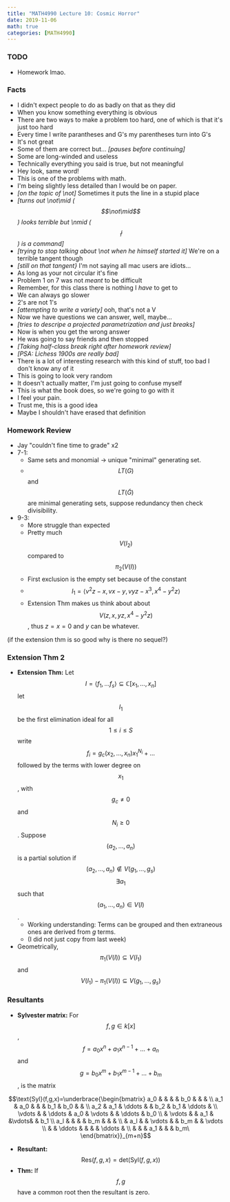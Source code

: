 ```yaml
---
title: "MATH4990 Lecture 10: Cosmic Horror"
date: 2019-11-06
math: true
categories: [MATH4990]
---
```


### TODO

- Homework lmao.

### Facts

- I didn't expect people to do as badly on that as they did
- When you know something everything is obvious
- There are two ways to make a problem too hard, one of which is that it's just too hard 
- Every time I write parantheses and G's my parentheses turn into G's
- It's not great
- Some of them are correct but... *[pauses before continuing]*
- Some are long-winded and useless
- Technically everything you said is true, but not meaningful
- Hey look, same word!
- This is one of the problems with math.
- I'm being slightly less detailed than I would be on paper.
- *[on the topic of \not]* Sometimes it puts the line in a stupid place
- *[turns out \not\mid ($$\not\mid$$) looks terrible but \nmid ($$\nmid$$) is a command]*
- *[trying to stop talking about \not when he himself started it]* We're on a terrible tangent though
- *[still on that tangent}* I'm not saying all mac users are idiots...
- As long as your not circular it's fine
- Problem 1 on 7 was not *meant* to be difficult
- Remember, for this class there is nothing I *have* to get to
- We can always go slower
- 2's are not 1's
- *[attempting to write a variety]* ooh, that's not a V
- Now we have questions we can answer, well, maybe...
- *[tries to descripe a projected parametrization and just breaks]*
- Now is when you get the wrong answer
- He was going to say friends and then stopped
- *[Taking half-class break right after homework review]*
- *[PSA: Lichess 1900s are really bad]*
- There is a lot of interesting research with this kind of stuff, too bad I don't know any of it
- This is going to look very random
- It doesn't actually matter, I'm just going to confuse myself
- This is what the book does, so we're going to go with it
- I feel your pain.
- Trust me, this is a good idea
- Maybe I shouldn't have erased that definition

### Homework Review

- Jay "couldn't fine time to grade" x2
- 7-1: 
    - Same sets and monomial &rarr; unique "minimal" generating set.
    - $$LT(G)$$ and $$LT(\tilde{G})$$ are minimal generating sets, suppose redundancy then check divisibility.
- 9-3:
    - More struggle than expected
    - Pretty much $$V(I_2)$$ compared to $$\pi_2(V(I))$$
    - First exclusion is the empty set because of the constant
    - $$I_1=\langle v^2z-x,vx-y, vyz-x^3, x^4-y^2z\rangle$$
    - Extension Thm makes us think about about $$V(z,x,yz,x^4-y^2z)$$, thus $z=x=0$ and $y$ can be whatever.

(if the extension thm is so good why is there no sequel?)

### Extension Thm 2

- **Extension Thm:** Let $$I=\langle f_1,\dots f_s\rangle \subseteq \mathbb{C}[x_1,\dots,x_n]$$ let $$I_1$$ be the first elimination ideal for all $$1\leq i \leq S$$ write 
$$f_i = g_c(x_2,\dots,x_n)x_1^{N_i} + \dots$$ 
followed by the terms with lower degree on $$x_1$$, with $$g_c \neq 0$$ and $$N_i \geq 0$$. Suppose $$(a_2,\dots,a_n)$$ is a partial solution if $$(a_2,\dots,a_n)\notin V(g_1,\dots,g_s)$$ $$\exists a_1$$ such that $$(a_1,\dots,a_n)\in V(I)$$. 
    - Working understanding: Terms can be grouped and then extraneous ones are derived from $g$ terms.
    - (I did not just copy from last week)
- Geometrically, $$\pi_1(V(I))\subseteq V(I_1)$$ and $$V(I_1) - \pi_1(V(I)) \subseteq V(g_1,\dots,g_s)$$

### Resultants

- **Sylvester matrix:** For $$f,g\in k[x]$$, $$f=a_0x^n+a_1x^{n-1}+\dots+a_n$$ and $$g=b_0x^{m}+b_1x^{m-1}+\dots+b_m$$, is the matrix 

$$\text{Syl}(f,g,x)=\underbrace{\begin{bmatrix}
a_0 & & & & b_0 & & & \\
a_1 & a_0 & & & b_1 & b_0 & & \\
a_2 & a_1 &  \ddots & & b_2 & b_1 & \ddots & \\
\vdots & & \ddots & a_0 & \vdots & & \ddots & b_0 \\
& \vdots & & a_1 & &\vdots& & b_1 \\
a_l & & & & b_m & & & \\
& a_l & & \vdots & & b_m & & \vdots \\
& & \ddots & & & & \ddots & \\
& & & a_1 & & & b_m\
\end{bmatrix}}_{m+n}$$

- **Resultant:** $$\text{Res}(f,g,x)=\text{det}(\text{Syl}(f,g,x))$$
- **Thm:** If $$f,g$$ have a common root then the resultant is zero.